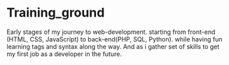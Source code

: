 # Training_ground
Early stages of my journey to web-development. starting from front-end (HTML, CSS, JavaScript) to back-end(PHP, SQL, Python). while having fun learning tags and syntax along the way.
And as i gather set of skills to get my first job as a developer in the future.
